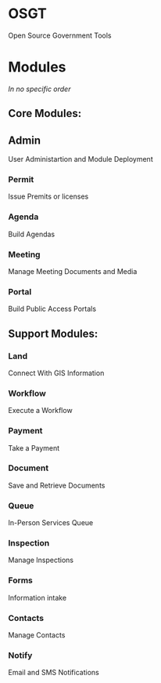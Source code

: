 # OSGT
Open Source Government Tools

# Modules
*In no specific order*

## Core Modules:

## Admin
  User Administartion and Module Deployment
### Permit
  Issue Premits or licenses
### Agenda
  Build Agendas
### Meeting
  Manage Meeting Documents and Media
### Portal
  Build Public Access Portals
## Support Modules:

### Land
  Connect With GIS Information
### Workflow
  Execute a Workflow
### Payment
  Take a Payment
### Document
  Save and Retrieve Documents
### Queue
  In-Person Services Queue
### Inspection
  Manage Inspections
### Forms
  Information intake
### Contacts
  Manage Contacts
### Notify
  Email and SMS Notifications
